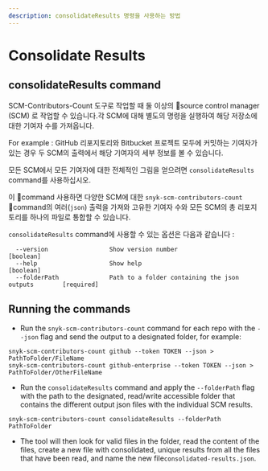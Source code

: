 ```yaml
---
description: consolidateResults 명령을 사용하는 방법
---
```


# Consolidate Results

## consolidateResults command

SCM-Contributors-Count 도구로 작업할 때 둘 이상의 source control manager (SCM) 로 작업할 수 있습니다.각 SCM에 대해 별도의 명령을 실행하여 해당 저장소에 대한 기여자 수를 가져옵니다.

For example : GitHub 리포지토리와 Bitbucket 프로젝트 모두에 커밋하는 기여자가 있는 경우 두 SCM의 출력에서 해당 기여자의 세부 정보를 볼 수 있습니다.

모든 SCM에서 모든 기여자에 대한 전체적인 그림을 얻으려면 `consolidateResults` command를 사용하십시오.

이 command 사용하면 다양한 SCM에 대한 `snyk-scm-contributors-count` command의 여러(`json`) 출력을 가져와 고유한 기여자 수와 모든 SCM의 총 리포지토리를 하나의 파일로 통합할 수 있습니다.

`consolidateResults` command에 사용할 수 있는 옵션은 다음과 같습니다 :

```
  --version                 Show version number                        [boolean]
  --help                    Show help                                  [boolean]
  --folderPath              Path to a folder containing the json outputs        [required]
```

## Running the commands

* Run the `snyk-scm-contributors-count` command for each repo with the `--json` flag and send the output to a designated folder, for example:

```
snyk-scm-contributors-count github --token TOKEN --json > PathToFolder/FileName
snyk-scm-contributors-count github-enterprise --token TOKEN --json > PathToFolder/OtherFileName
```

* Run the `consolidateResults` command and apply the `--folderPath` flag with the path to the designated, read/write accessible folder that contains the different output json files with the individual SCM results.

```
snyk-scm-contributors-count consolidateResults --folderPath PathToFolder
```

* The tool will then look for valid files in the folder, read the content of the files, create a new file with consolidated, unique results from all the files that have been read, and name the new file`consolidated-results.json`.
